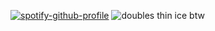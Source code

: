 [![spotify-github-profile](https://spotify-github-profile.kittinanx.com/api/view?uid=31kskepfn2b7m6iayvllhcnnzmwu&cover_image=true&theme=novatorem&show_offline=true&background_color=212121&interchange=false&bar_color=ffffff&bar_color_cover=false)](https://spotify-github-profile.kittinanx.com/api/view?uid=31kskepfn2b7m6iayvllhcnnzmwu&redirect=true)
![doubles thin ice btw](https://files.catbox.moe/i0x1iv.gif)
